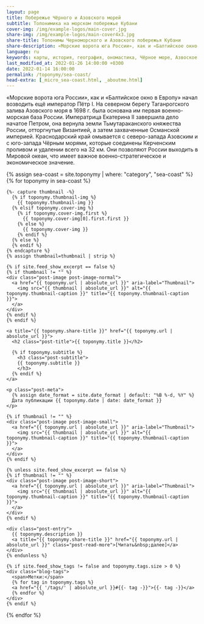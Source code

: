 ```yaml
---
layout: page
title: Побережье Чёрного и Азовского морей
subtitle: Топонимика на морском побережье Кубани
cover-img: /img/example-logos/main-cover.jpg
share-img: /img/example-logos/main-cover4x3.jpg
share-title: Топонимы Черноморского и Азовского побережья Кубани
share-description: «Морские ворота юга России», как и «Балтийское окно в Европу» начал возводить Петр I. В Таганрогском заливе в 1698 г. была основана военно-морская база.
language: ru
keywords: карты, история, география, ономастика, Чёрное море, Азвоское море
last_modified_at: 2022-01-26 14:00:00 +0300
date: 2022-01-14 16:00:00
permalink: /toponymy/sea-coast/
head-extra: [_micro_sea-coast.html, _aboutme.html]
---
```

«Морские ворота юга России», как и «Балтийское окно в Европу» начал возводить ещё император Пётр I. На северном берегу Таганрогского залива Азовского моря в 1698 г. была основана им первая военно-морская база России. Императрица Екатерина II завершила дело начатое Петром, она вернула земли Тьмутараканского княжества России, отторгнутые Византией, а затем захваченные Османской империей. Краснодарский край омывается с северо-запада Азовским и с юго-запада Чёрным морями, которые соединены Керченским проливом и удалении всего на 32 км. Они позволяют России выходить в Мировой океан, что имеет важное военно-стратегическое и экономическое значение.

<div class="posts-list">
  {% assign sea-coast = site.toponymy | where: "category", "sea-coast" %}
  {% for toponymy in sea-coast %}
  <article class="post-preview">

    {%- capture thumbnail -%}
      {% if toponymy.thumbnail-img %}
        {{ toponymy.thumbnail-img }}
      {% elsif toponymy.cover-img %}
        {% if toponymy.cover-img.first %}
          {{ toponymy.cover-img[0].first.first }}
        {% else %}
          {{ toponymy.cover-img }}
        {% endif %}
      {% else %}
      {% endif %}
    {% endcapture %}
    {% assign thumbnail=thumbnail | strip %}

    {% if site.feed_show_excerpt == false %}
    {% if thumbnail != "" %}
    <div class="post-image post-image-normal">
      <a href="{{ toponymy.url | absolute_url }}" aria-label="Thumbnail">
        <img src="{{ thumbnail | absolute_url }}" alt="{{ toponymy.thumbnail-caption }}" title="{{ toponymy.thumbnail-caption }}">
      </a>
    </div>
    {% endif %}
    {% endif %}

    <a title="{{ toponymy.share-title }}" href="{{ toponymy.url | absolute_url }}">
      <h2 class="post-title">{{ toponymy.title }}</h2>

      {% if toponymy.subtitle %}
        <h3 class="post-subtitle">
        {{ toponymy.subtitle }}
        </h3>
      {% endif %}
    </a>

    <p class="post-meta">
      {% assign date_format = site.date_format | default: "%B %-d, %Y" %}
      Дата публикации {{ toponymy.date | date: date_format }}
    </p>

    {% if thumbnail != "" %}
    <div class="post-image post-image-small">
      <a href="{{ toponymy.url | absolute_url }}" aria-label="Thumbnail">
        <img src="{{ thumbnail | absolute_url }}" alt="{{ toponymy.thumbnail-caption }}" title="{{ toponymy.thumbnail-caption }}">
      </a>
    </div>
    {% endif %}

    {% unless site.feed_show_excerpt == false %}
    {% if thumbnail != "" %}
    <div class="post-image post-image-short">
      <a href="{{ toponymy.url | absolute_url }}" aria-label="Thumbnail">
        <img src="{{ thumbnail | absolute_url }}" alt="{{ toponymy.thumbnail-caption }}" title="{{ toponymy.thumbnail-caption }}">
      </a>
    </div>
    {% endif %}

    <div class="post-entry">
      {{ toponymy.description }}
      <a title="{{ toponymy.share-title }}" href="{{ toponymy.url | absolute_url }}" class="post-read-more">[Читать&nbsp;далее]</a>
    </div>
    {% endunless %}

    {% if site.feed_show_tags != false and toponymy.tags.size > 0 %}
    <div class="blog-tags">
      <span>Метки:</span>
      {% for tag in toponymy.tags %}
      <a href="{{ '/tags/' | absolute_url }}#{{- tag -}}">{{- tag -}}</a>
      {% endfor %}
    </div>
    {% endif %}

   </article>
  {% endfor %}
</div>
